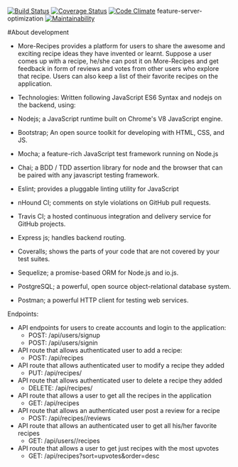 [![Build Status](https://travis-ci.org/GeekHijabi/More-recipes.svg?branch=development)](https://travis-ci.org/GeekHijabi/More-recipes)
[![Coverage Status](https://coveralls.io/repos/github/GeekHijabi/More-recipes/badge.svg?branch=development)](https://coveralls.io/github/GeekHijabi/More-recipes?branch=development)
[![Code Climate](https://codeclimate.com/github/GeekHijabi/More-recipes/badges/gpa.svg)](https://codeclimate.com/github/GeekHijabi/More-Recipes?branch=development)
feature-server-optimization
[![Maintainability](https://api.codeclimate.com/v1/badges/fd85a9dcb3df2fd5ad26/maintainability)](https://codeclimate.com/github/GeekHijabi/More-recipes/maintainability)


#About
development
* More-Recipes provides a platform for users to share the awesome and exciting  recipe ideas they have invented or learnt.  Suppose a user comes up with a recipe,  he/she can post it on More-Recipes and  get feedback in form of reviews and votes from other users who explore that recipe. Users can also keep a list of their favorite recipes on the application.

* Technologies:
Written following JavaScript ES6 Syntax and nodejs on the backend, using:

* Nodejs; a JavaScript runtime built on Chrome's V8 JavaScript engine.
* Bootstrap; An open source toolkit for developing with HTML, CSS, and JS.
* Mocha; a feature-rich JavaScript test framework running on Node.js
* Chai; a BDD / TDD assertion library for node and the browser that can be paired with any javascript testing framework.
* Eslint; provides a pluggable linting utility for JavaScript
* nHound CI; comments on style violations on GitHub pull requests.
* Travis CI; a hosted continuous integration and delivery service for GitHub projects.
* Express js; handles backend routing.
* Coveralls; shows the parts of your code that are not covered by your test suites.
* Sequelize; a promise-based ORM for Node.js and io.js.
* PostgreSQL; a powerful, open source object-relational database system.
* Postman; a powerful HTTP client for testing web services.

Endpoints:
* API endpoints for users to create accounts and login to the application:
    * POST: /api/users/signup 
    * POST: /api/users/signin
* API route that allows authenticated user to add a recipe:
    * POST: /api/recipes
* API route that allows authenticated user to modify a recipe they added
    * PUT: /api/recipes/<recipeId>
* API route that allows authenticated user to delete a recipe they added
    * DELETE: /api/recipes/<recipeId>
* API route that allows a user to get all the recipes in the application
    * GET: /api/recipes
* API route that allows an authenticated user post a review for a recipe
     * POST: /api/recipes/<recipeId>/reviews
* API route that allows an authenticated user to get all his/her favorite recipes
    * GET: /api/users/<userId>/recipes
* API route that allows a user to get just recipes with the most upvotes
    * GET: /api/recipes?sort=upvotes&order=desc



